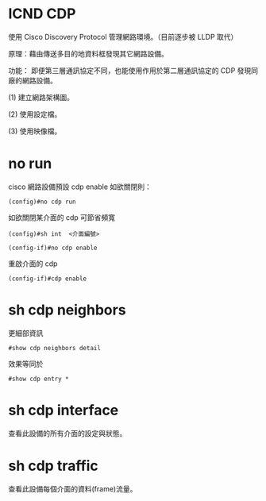 # ICND CDP
使用 Cisco Discovery Protocol 管理網路環境。（目前逐步被 LLDP 取代）

原理：藉由傳送多目的地資料框發現其它網路設備。

功能：
即便第三層通訊協定不同，也能使用作用於第二層通訊協定的 CDP 發現同廠的網路設備。

(1) 建立網路架構圖。

(2) 使用設定檔。

(3) 使用映像檔。

# no run 

cisco 網路設備預設 cdp enable
如欲關閉則：

    (config)#no cdp run

如欲關閉某介面的 cdp 可節省頻寬

    (config)#sh int  <介面編號>

    (config-if)#no cdp enable 

重啟介面的 cdp 

    (config-if)#cdp enable

# sh cdp neighbors

更細部資訊

    #show cdp neighbors detail

效果等同於 

    #show cdp entry *
    
# sh cdp interface

查看此設備的所有介面的設定與狀態。


# sh cdp traffic

查看此設備每個介面的資料(frame)流量。

